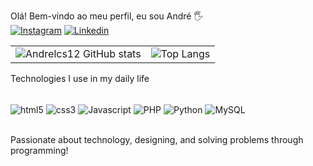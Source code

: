Olá! Bem-vindo ao meu perfil, eu sou André 🖐 <br>
[![Instagram](https://img.shields.io/badge/Instagram-E4405F?style=for-the-badge&logo=instagram&logoColor=white)](https://www.instagram.com/j.rafaelzz/)
[![Linkedin](https://img.shields.io/badge/LinkedIn-0077B5?style=for-the-badge&logo=linkedin&logoColor=white)](https://www.linkedin.com/in/andrelucasdev/)

<table>
  <tr>
    <td>
      <img src="https://github-readme-stats.vercel.app/api?username=Andrelcs12&show_icons=true&theme=tokyonight&card_width=400" alt="Andrelcs12 GitHub stats"/>
    </td>
    <td>
      <img src="https://github-readme-stats.vercel.app/api/top-langs/?username=Andrelcs12&layout=compact&theme=tokyonight&card_width=400" alt="Top Langs"/>
    </td>
  </tr>
</table>

Technologies I use in my daily life
<div style="display: inline_block"><br/>
   <img align="center" alt="html5" src="https://img.shields.io/badge/HTML5-E34F26?style=for-the-badge&logo=html5&logoColor=white" />
   <img align="center" alt="css3" src="https://img.shields.io/badge/CSS3-1572B6?style=for-the-badge&logo=css3&logoColor=white" />
   <img align="center" alt="Javascript" src="https://img.shields.io/badge/JavaScript-F7DF1E?style=for-the-badge&logo=javascript&logoColor=black" />
   <img align="center" alt="PHP" src="https://img.shields.io/badge/PHP-777BB4?style=for-the-badge&logo=php&logoColor=white" />
   <img align="center" alt="Python" src="https://img.shields.io/badge/Python-14354C?style=for-the-badge&logo=python&logoColor=white" />
   <img align="center" alt="MySQL" src="https://img.shields.io/badge/MySQL-00000F?style=for-the-badge&logo=mysql&logoColor=white" />

</div><br/>

Passionate about technology, designing, and solving problems through programming!
